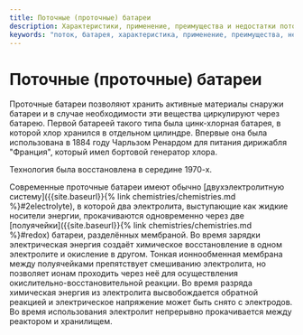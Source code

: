 ```yaml
---
title: Поточные (проточные) батареи
description: Характеристики, применение, преимущества и недостатки поточных (проточных) батарей
keywords: "поток, батарея, характеристика, применение, преимущества, недостатки, цена, плотность энергии, замена электролита"
---
```


# Поточные (проточные) батареи

Проточные батареи позволяют хранить активные материалы снаружи батареи
и в случае необходимости эти вещества циркулируют через батарею.
Первой батареей такого типа была цинк-хлорная батарея, в которой хлор
хранился в отдельном цилиндре.  Впервые она была использована в 1884
году Чарльзом Ренардом для питания дирижабля "Франция", который имел
бортовой генератор хлора.

Технология была восстановлена в середине 1970-х.

Современные проточные батареи имеют обычно [двухэлектролитную
систему]({{site.baseurl}}{% link chemistries/chemistries.md
%}#2electrolyte), в которой два электролита, выступающие как жидкие
носители энергии, прокачиваются одновременно через две
[полуячейки]({{site.baseurl}}{% link chemistries/chemistries.md
%}#redox) батареи, разделённых мембраной.  Во время зарядки
электрическая энергия создаёт химическое восстановление в одном
электролите и окисление в другом.  Тонкая ионнообменная мембрана между
полуячейками препятствует смешиванию электролита, но позволяет ионам
проходить через неё для осуществления окислительно-восстановительной
реакции.  Во время разряда химическая энергия из электролита
высвобождается обратной реакцией и электрическое напряжение может быть
снято с электродов.  Во время использования электролит непрерывно
прокачивается между реактором и хранилищем.

